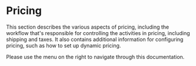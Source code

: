 # Pricing

This section describes the various aspects of pricing, including the workflow that's responsible for controlling the activities in pricing, including shipping and taxes. It also contains additional information for configuring pricing, such as how to set up dynamic pricing.

Please use the menu on the right to navigate through this documentation.
